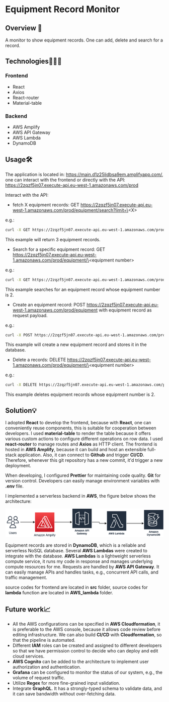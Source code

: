 # Equipment Record Monitor

## Overview 📝

A monitor to show equipment records. One can add, delete and search for a record.

## Technologies👨🏻‍💻
### Frontend
* React
* Axios
* React-router
* Material-table

### Backend
* AWS Amplify
* AWS API Gateway
* AWS Lambda
* DynamoDB

## Usage🛠
The application is located in: https://main.d1z25lidbsa9em.amplifyapp.com/, one can interact with the frontend or directly with the API: https://2zqzf5jn07.execute-api.eu-west-1.amazonaws.com/prod

Interact with the API:
* fetch X equipment records: GET https://2zqzf5jn07.execute-api.eu-west-1.amazonaws.com/prod/equipment/search?limit=\<X\>

e.g.: 
```bash
curl -X GET https://2zqzf5jn07.execute-api.eu-west-1.amazonaws.com/prod/equipment/search\?limit\=2
```

This example will return 3 equipment records.

* Search for a specific equipment record: GET https://2zqzf5jn07.execute-api.eu-west-1.amazonaws.com/prod/equipment/\<equipment number\>

e.g.: 
```bash
curl -X GET https://2zqzf5jn07.execute-api.eu-west-1.amazonaws.com/prod/equipment/2
```

This example searches for an equipment record whose equipment number is 2.

* Create an equipment record: POST https://2zqzf5jn07.execute-api.eu-west-1.amazonaws.com/prod/equipment with equipment record as request payload.

e.g.:
```bash
curl -X POST https://2zqzf5jn07.execute-api.eu-west-1.amazonaws.com/prod/equipment -H "Content-Type:application/json" --data '{"equipNum":"2","address":"Espoo","contractStart":"2022-03-20","contractEnd":"2022-03-25","status":"Running"}'
```

This example will create a new equipment record and stores it in the database.

* Delete a records: DELETE https://2zqzf5jn07.execute-api.eu-west-1.amazonaws.com/prod/equipment/\<equipment number\>


e.g.: 
```bash
curl -X DELETE https://2zqzf5jn07.execute-api.eu-west-1.amazonaws.com/prod/equipment/2
```

This example deletes equipment records whose equipment number is 2.

## Solution💡

I adopted **React** to develop the frontend, because with **React**, one can conveniently reuse components, this is suitable for cooperation between developers. I used **material-table** to render the table because it offers various custom actions to configure different operations on row data. I used **react-router** to manage routes and **Axios** as HTTP client. The frontend is hosted in **AWS Amplify**, because it can build and host an extensible full-stack application. Also, it can connect to **Github** and trigger **CI/CD**. Therefore, whenever this git repository has a new commit, it'd trigger a new deployment.

When developing, I configured **Prettier** for maintaining code quality. **Git** for version control. Developers can easily manage environment variables with **.env** file.

I implemented a serverless backend in **AWS**, the figure below shows the architecture:

![architecture](./architecture.png)

Equipment records are stored in **DynamoDB**, which is a reliable and serverless NoSQL database. Several **AWS Lambdas** were created to integrate with the database. **AWS Lambdas** is a lightweight serverless compute service, it runs my code in response and manages underlying compute resources for me. Requests are handled by **AWS API Gateway**. It can easily manage APIs and handles tasks, e.g., concurrent API calls, and traffic management.

source codes for frontend are located in **src** folder, source codes for **lambda** function are located in **AWS_lambda** folder.

## Future work📈
* All the AWS configurations can be specified in **AWS Cloudformation**, it is preferable to the AWS console, because it allows code review before editing infrastructure. We can also build **CI/CD** with **Cloudformation**, so that the pipeline is automated.
* Different **IAM** roles can be created and assigned to different developers so that we have permission control to decide who can deploy and edit cloud services.
* **AWS Cognito** can be added to the architecture to implement user authorization and authentication.
* **Grafana** can be configured to monitor the status of our system, e.g., the volume of request traffic.
* Utilize **Regex** for more fine-grained input validation.
* Integrate **GraphQL**. It has a strongly-typed schema to validate data, and it can save bandwidth without over-fetching data.